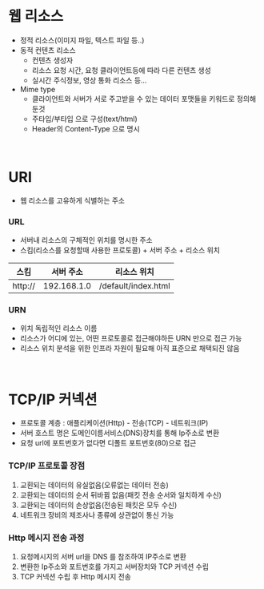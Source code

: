 # 웹 리소스
* 정적 리소스(이미지 파일, 텍스트 파일 등..)
* 동적 컨텐츠 리소스
   * 컨텐츠 생성자
   * 리소스 요청 시간, 요청 클라이언트등에 따라 다른 컨텐츠 생성
   * 실시간 주식정보, 영상 통화 리소스 등...
* Mime type
   * 클라이언트와 서버가 서로 주고받을 수 있는 데이터 포맷들을 키워드로 정의해둔것
   * 주타입/부타입 으로 구성(text/html)
   * Header의 Content-Type 으로 명시

<br>

# URI
* 웹 리소스를 고유하게 식별하는 주소
### URL
* 서버내 리소스의 구체적인 위치를 명시한 주소
* 스킴(리소스를 요청할때 사용한 프로토콜) + 서버 주소 + 리소스 위치

|스킴|서버 주소|리소스 위치|
|:-:|:-:|:-:|
|http://|192.168.1.0|/default/index.html|

### URN
* 위치 독립적인 리소스 이름
* 리소스가 어디에 있는, 어떤 프로토콜로 접근해야하든 URN 만으로 접근 가능
* 리소스 위치 분석을 위한 인프라 자원이 필요해 아직 표준으로 채택되진 않음

<br>

# TCP/IP 커넥션
* 프로토콜 계층 : 애플리케이션(Http) - 전송(TCP) - 네트워크(IP)
* 서버 호스트 명은 도메인이름서비스(DNS)장치를 통해 Ip주소로 변환
* 요청 url에 포트번호가 없다면 디폴트 포트번호(80)으로 접근

### TCP/IP 프로토콜 장점
1. 교횐되는 데이터의 유실없음(오류없는 데이터 전송)
2. 교환되는 데이터의 순서 뒤바뀜 없음(패킷 전송 순서와 일치하게 수신)
3. 교환되는 데이터의 손상없음(전송된 패킷은 모두 수신)
4. 네트워크 장비의 제조사나 종류에 상관없이 통신 가능

### Http 메시지 전송 과정
1. 요청메시지의 서버 url을 DNS 를 참조하여 IP주소로 변환
2. 변환한 Ip주소와 포트번호를 가지고 서버장치와 TCP 커넥션 수립
3. TCP 커넥션 수립 후 Http 메시지 전송